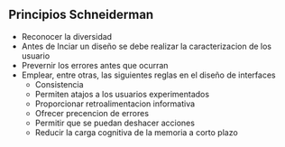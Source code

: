 ## Principios Schneiderman
- Reconocer la diversidad
- Antes de Inciar un diseño se debe realizar la caracterizacion de los usuario
- Prevernir los errores antes que ocurran
- Emplear, entre otras, las siguientes reglas en el diseño de interfaces
	- Consistencia
	- Permiten atajos a los usuarios experimentados
	- Proporcionar retroalimentacion informativa
	- Ofrecer precencion de errores
	- Permitir que se puedan deshacer acciones
	- Reducir la carga cognitiva de la memoria a corto plazo



